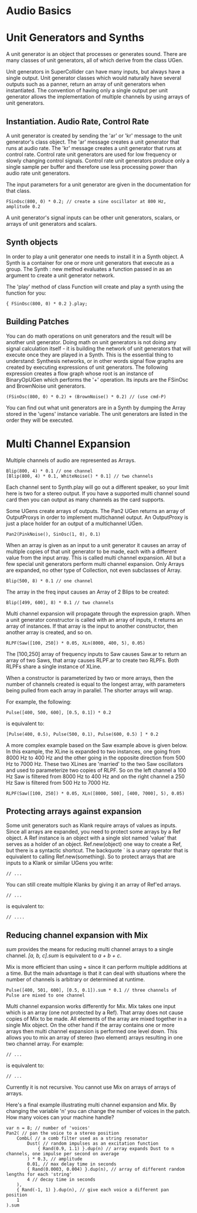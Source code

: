 # Audio Basics

# Unit Generators and Synths

A unit generator is an object that processes or generates sound. There are many classes of unit generators, all of which derive from the class UGen.

Unit generators in SuperCollider can have many inputs, but always have a single output. Unit generator classes which would naturally have several outputs such as a panner, return an array of unit generators when instantiated.  The convention of having only a single output per unit generator allows the implementation of multiple channels by using arrays of unit generators.

## Instantiation. Audio Rate, Control Rate

A unit generator is created by sending the 'ar' or 'kr' message to the unit generator's class object. The 'ar' message creates a unit generator that runs at audio rate. The 'kr' message creates a unit generator that runs at control rate. Control rate unit generators are used for low frequency or slowly changing control signals. Control rate unit generators produce only a single sample per buffer and therefore use less processing power than audio rate unit generators.

The input parameters for a unit generator are given in the documentation for that class.

    FSinOsc(800, 0) * 0.2; // create a sine oscillator at 800 Hz, amplitude 0.2

A unit generator's signal inputs can be other unit generators, scalars, or arrays of unit generators and scalars.

## Synth objects

In order to play a unit generator one needs to install it in a Synth object. A Synth is a container for one or more unit generators that execute as a group. The Synth : new method evaluates a function passed in as an argument to create a unit generator network.

The 'play' method of class Function will create and play a synth using the function for you:

    { FSinOsc(800, 0) * 0.2 }.play;

## Building Patches

You can do math operations on unit generators and the result will be another unit generator. Doing math on unit generators is not doing any signal calculation itself - it is building the network of unit generators that will execute once they are played in a Synth. This is the essential thing to understand: Synthesis networks, or in other words signal flow graphs are created by executing expressions of unit generators.  The following expression creates a flow graph whose root is an instance of BinaryOpUGen which performs the '+' operation. Its inputs are the FSinOsc and BrownNoise unit generators.

    (FSinOsc(800, 0) * 0.2) + (BrownNoise() * 0.2) // (use cmd-P)

You can find out what unit generators are in a Synth by dumping the Array stored in the 'ugens' instance variable. The unit generators are listed in the order they will be executed.

# Multi Channel Expansion

Multiple channels of audio are represented as Arrays.

    Blip(800, 4) * 0.1 // one channel
    [Blip(800, 4) * 0.1, WhiteNoise() * 0.1] // two channels

Each channel sent to Synth.play will go out a different speaker, so your limit here is two for a stereo output. If you have a supported multi channel sound card then you can output as many channels as the card supports.

Some UGens create arrays of outputs. The Pan2 UGen returns an array of OutputProxys in order to implement multichannel output. An OutputProxy is just a place holder for an output of a multichannel UGen.

    Pan2(PinkNoise(), SinOsc(1, 0), 0.1)

When an array is given as an input to a unit generator it causes an array of multiple copies of that unit generator to be made, each with a different value from the input array. This is called multi channel expansion. All but a few special unit generators perform multi channel expansion.  Only Arrays are expanded, no other type of Collection, not even subclasses of Array.

    Blip(500, 8) * 0.1 // one channel

The array in the freq input causes an Array of 2 Blips to be created:

    Blip([499, 600], 8) * 0.1 // two channels

Multi channel expansion will propagate through the expression graph.  When a unit generator constructor is called with an array of inputs, it returns an array of instances. If that array is the input to another constructor, then another array is created, and so on.

    RLPF(Saw([100, 250]) * 0.05, XLn(8000, 400, 5), 0.05)

The [100,250] array of frequency inputs to Saw causes Saw.ar to return an array of two Saws, that array causes RLPF.ar to create two RLPFs.  Both RLPFs share a single instance of XLine.

When a constructor is parameterized by two or more arrays, then the number of channels created is equal to the longest array, with parameters being pulled from each array in parallel.  The shorter arrays will wrap.

For example, the following:

    Pulse([400, 500, 600], [0.5, 0.1]) * 0.2

is equivalent to:

    [Pulse(400, 0.5), Pulse(500, 0.1), Pulse(600, 0.5) ] * 0.2

A more complex example based on the Saw example above is given below.  In this example, the XLine is expanded to two instances, one going from 8000 Hz to 400 Hz and the other going in the opposite direction from 500 Hz to 7000 Hz. These two XLines are 'married' to the two Saw oscillators and used to parameterize two copies of RLPF. So on the left channel a 100 Hz Saw is filtered from 8000 Hz to 400 Hz and on the right channel a 250 Hz Saw is filtered from 500 Hz to 7000 Hz.

    RLPF(Saw([100, 250]) * 0.05, XLn([8000, 500], [400, 7000], 5), 0.05)

## Protecting arrays against expansion

Some unit generators such as Klank require arrays of values as inputs. Since all arrays are expanded, you need to protect some arrays by a Ref object. A Ref instance is an object with a single slot named 'value' that serves as a holder of an object. Ref.new(object) one way to create a Ref, but there is a syntactic shortcut.  The backquote ` is a unary operator that is equivalent to calling Ref.new(something).  So to protect arrays that are inputs to a Klank or similar UGens you write:

    // ...

You can still create multiple Klanks by giving it an array of Ref'ed arrays.

    // ...

is equivalent to:

    // ....

## Reducing channel expansion with Mix

_sum_ provides the means for reducing multi channel arrays to a single channel. _[a, b, c].sum_ is equivalent to _a + b + c_.

Mix is more efficient than using + since it can perform multiple additions at a time.  But the main advantage is that it can deal with situations where the number of channels is arbitrary or determined at runtime.

    Pulse([400, 501, 600], [0.5, 0.1]).sum * 0.1 // three channels of Pulse are mixed to one channel

Multi channel expansion works differently for Mix. Mix takes one input which is an array (one not protected by a Ref). That array does not cause copies of Mix to be made. All elements of the array are mixed together in a single Mix object.  On the other hand if the array contains one or more arrays then multi channel expansion is performed one level down. This allows you to mix an array of stereo (two element) arrays resulting in one two channel array. For example:

    // ...

is equivalent to:

    // ...

Currently it is not recursive. You cannot use Mix on arrays of arrays of arrays.

Here's a final example illustrating multi channel expansion and Mix.  By changing the variable 'n' you can change the number of voices in the patch. How many voices can your machine handle?

    var n = 8; // number of 'voices'
    Pan2( // pan the voice to a stereo position
        CombL( // a comb filter used as a string resonator
            Dust( // random impulses as an excitation function
                { Rand(0.9, 1.1) }.dup(n) // array expands Dust to n channels, one impulse per second on average
            ) * 0.3, // amplitude
            0.01, // max delay time in seconds
            { Rand(0.0003, 0.004) }.dup(n), // array of different random lengths for each 'string'
            4 // decay time in seconds
        ),
        { Rand(-1, 1) }.dup(n), // give each voice a different pan position
        1
    ).sum
